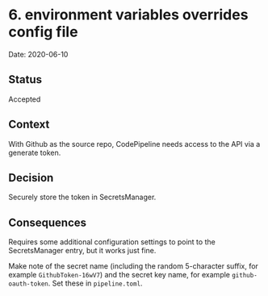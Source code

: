 # 6. environment variables overrides config file

Date: 2020-06-10

## Status

Accepted

## Context

With Github as the source repo, CodePipeline needs access to the API via a generate token. 

## Decision

Securely store the token in SecretsManager.

## Consequences

Requires some additional configuration settings to point to the SecretsManager entry, but it works just fine.

Make note of the secret name (including the random 5-character suffix, for example 
`GithubToken-16wV7`) and the secret key name, for example `github-oauth-token`. Set these in `pipeline.toml`.
